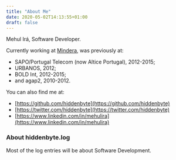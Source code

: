 ```yaml
---
title: "About Me"
date: 2020-05-02T14:13:55+01:00
draft: false
---
```


Mehul Irá, Software Developer.

Currently working at [Mindera](https://mindera.com/), was previously at:

* SAPO/Portugal Telecom (now Altice Portugal), 2012-2015;
* URBANOS, 2012;
* BOLD Int, 2012-2015;
* and agap2, 2010-2012.

You can also find me at:

* [https://github.com/hiddenbyte](https://github.com/hiddenbyte)
* [https://twitter.com/hiddenbyte](https://twitter.com/hiddenbyte)
* [https://www.linkedin.com/in/mehulira](https://www.linkedin.com/in/mehulira)

###  About hiddenbyte.log

Most of the log entries will be about Software Development.